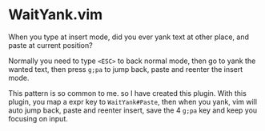 # WaitYank.vim

When you type at insert mode, did you ever yank text at other place, and paste at current position?

Normally you need to type `<ESC>` to back normal mode, then go to yank the wanted text, then press `g;pa` to jump back,
paste and reenter the insert mode.

This pattern is so common to me. so I have created this plugin. With this plugin, you map a expr key to `WaitYank#Paste`, then when you yank, vim
will auto jump back, paste and reenter insert, save the 4 `g;pa` key and keep you focusing on input.
